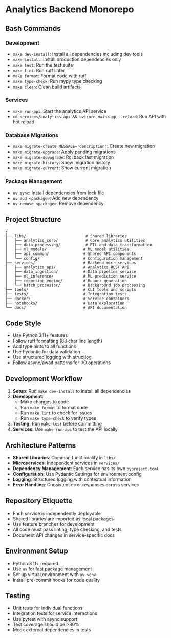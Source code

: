 # Analytics Backend Monorepo

## Bash Commands

### Development
- `make dev-install`: Install all dependencies including dev tools
- `make install`: Install production dependencies only
- `make test`: Run the test suite
- `make lint`: Run ruff linter
- `make format`: Format code with ruff
- `make type-check`: Run mypy type checking
- `make clean`: Clean build artifacts

### Services
- `make run-api`: Start the analytics API service
- `cd services/analytics_api && uvicorn main:app --reload`: Run API with hot reload

### Database Migrations
- `make migrate-create MESSAGE='description'`: Create new migration
- `make migrate-upgrade`: Apply pending migrations
- `make migrate-downgrade`: Rollback last migration
- `make migrate-history`: Show migration history
- `make migrate-current`: Show current migration

### Package Management
- `uv sync`: Install dependencies from lock file
- `uv add <package>`: Add new dependency
- `uv remove <package>`: Remove dependency

## Project Structure

```
/
├── libs/                          # Shared libraries
│   ├── analytics_core/            # Core analytics utilities
│   ├── data_processing/           # ETL and data transformation
│   ├── ml_models/                # ML model utilities
│   ├── api_common/               # Shared API components
│   └── config/                   # Configuration management
├── services/                     # Backend microservices
│   ├── analytics_api/            # Analytics REST API
│   ├── data_ingestion/           # Data pipeline service
│   ├── ml_inference/             # ML prediction service
│   ├── reporting_engine/         # Report generation
│   └── batch_processor/          # Background job processing
├── tools/                        # CLI tools and scripts
├── tests/                        # Integration tests
├── docker/                       # Service containers
├── notebooks/                    # Data exploration
└── docs/                         # API documentation
```

## Code Style

- Use Python 3.11+ features
- Follow ruff formatting (88 char line length)
- Add type hints to all functions
- Use Pydantic for data validation
- Use structured logging with structlog
- Follow async/await patterns for I/O operations

## Development Workflow

1. **Setup**: Run `make dev-install` to install all dependencies
2. **Development**: 
   - Make changes to code
   - Run `make format` to format code
   - Run `make lint` to check for issues
   - Run `make type-check` to verify types
3. **Testing**: Run `make test` before committing
4. **Services**: Use `make run-api` to test the API locally

## Architecture Patterns

- **Shared Libraries**: Common functionality in `libs/`
- **Microservices**: Independent services in `services/`
- **Dependency Management**: Each service has its own `pyproject.toml`
- **Configuration**: Use Pydantic Settings for environment config
- **Logging**: Structured logging with contextual information
- **Error Handling**: Consistent error responses across services

## Repository Etiquette

- Each service is independently deployable
- Shared libraries are imported as local packages
- Use feature branches for development
- All code must pass linting, type checking, and tests
- Document API changes in service-specific docs

## Environment Setup

- Python 3.11+ required
- Use `uv` for fast package management
- Set up virtual environment with `uv venv`
- Install pre-commit hooks for code quality

## Testing

- Unit tests for individual functions
- Integration tests for service interactions
- Use pytest with async support
- Test coverage should be >80%
- Mock external dependencies in tests